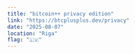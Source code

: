 ```yaml
---
title: "bitcoin++ privacy edition"
link: "https://btcplusplus.dev/privacy"
date: "2025-08-07"
location: "Riga"
flag: "🇱🇻"
---
```

